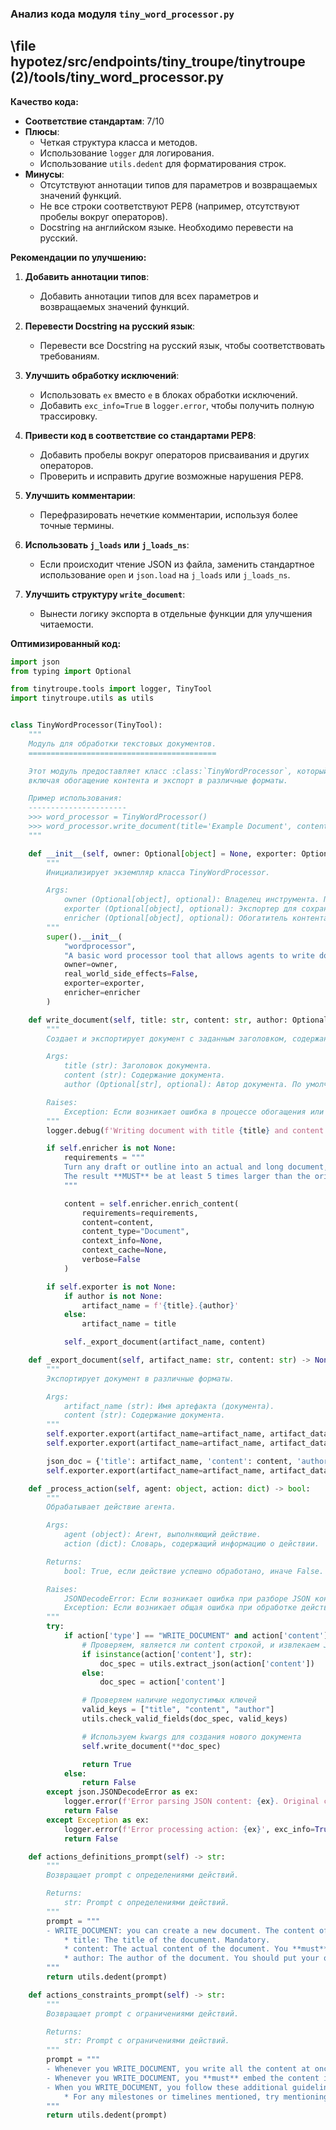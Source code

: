 ### **Анализ кода модуля `tiny_word_processor.py`**

## \file hypotez/src/endpoints/tiny_troupe/tinytroupe (2)/tools/tiny_word_processor.py

**Качество кода:**

- **Соответствие стандартам**: 7/10
- **Плюсы**:
    - Четкая структура класса и методов.
    - Использование `logger` для логирования.
    - Использование `utils.dedent` для форматирования строк.
- **Минусы**:
    - Отсутствуют аннотации типов для параметров и возвращаемых значений функций.
    - Не все строки соответствуют PEP8 (например, отсутствуют пробелы вокруг операторов).
    - Docstring на английском языке. Необходимо перевести на русский.

**Рекомендации по улучшению:**

1.  **Добавить аннотации типов**:
    - Добавить аннотации типов для всех параметров и возвращаемых значений функций.

2.  **Перевести Docstring на русский язык**:
    - Перевести все Docstring на русский язык, чтобы соответствовать требованиям.

3.  **Улучшить обработку исключений**:
    - Использовать `ex` вместо `e` в блоках обработки исключений.
    - Добавить `exc_info=True` в `logger.error`, чтобы получить полную трассировку.

4.  **Привести код в соответствие со стандартами PEP8**:
    - Добавить пробелы вокруг операторов присваивания и других операторов.
    - Проверить и исправить другие возможные нарушения PEP8.

5.  **Улучшить комментарии**:
    - Перефразировать нечеткие комментарии, используя более точные термины.

6.  **Использовать `j_loads` или `j_loads_ns`**:
    - Если происходит чтение JSON из файла, заменить стандартное использование `open` и `json.load` на `j_loads` или `j_loads_ns`.

7.  **Улучшить структуру `write_document`**:
    - Вынести логику экспорта в отдельные функции для улучшения читаемости.

**Оптимизированный код:**

```python
import json
from typing import Optional

from tinytroupe.tools import logger, TinyTool
import tinytroupe.utils as utils


class TinyWordProcessor(TinyTool):
    """
    Модуль для обработки текстовых документов.
    ==========================================

    Этот модуль предоставляет класс :class:`TinyWordProcessor`, который позволяет агентам создавать и обрабатывать текстовые документы,
    включая обогащение контента и экспорт в различные форматы.

    Пример использования:
    ----------------------
    >>> word_processor = TinyWordProcessor()
    >>> word_processor.write_document(title='Example Document', content='This is example content.', author='John Doe')
    """

    def __init__(self, owner: Optional[object] = None, exporter: Optional[object] = None, enricher: Optional[object] = None) -> None:
        """
        Инициализирует экземпляр класса TinyWordProcessor.

        Args:
            owner (Optional[object], optional): Владелец инструмента. По умолчанию None.
            exporter (Optional[object], optional): Экспортер для сохранения документов. По умолчанию None.
            enricher (Optional[object], optional): Обогатитель контента. По умолчанию None.
        """
        super().__init__(
            "wordprocessor",
            "A basic word processor tool that allows agents to write documents.",
            owner=owner,
            real_world_side_effects=False,
            exporter=exporter,
            enricher=enricher
        )

    def write_document(self, title: str, content: str, author: Optional[str] = None) -> None:
        """
        Создает и экспортирует документ с заданным заголовком, содержанием и автором.

        Args:
            title (str): Заголовок документа.
            content (str): Содержание документа.
            author (Optional[str], optional): Автор документа. По умолчанию None.

        Raises:
            Exception: Если возникает ошибка в процессе обогащения или экспорта контента.
        """
        logger.debug(f'Writing document with title {title} and content: {content}')

        if self.enricher is not None:
            requirements = """
            Turn any draft or outline into an actual and long document, with many, many details. Include tables, lists, and other elements.
            The result **MUST** be at least 5 times larger than the original content in terms of characters - do whatever it takes to make it this long and detailed.
            """

            content = self.enricher.enrich_content(
                requirements=requirements,
                content=content,
                content_type="Document",
                context_info=None,
                context_cache=None,
                verbose=False
            )

        if self.exporter is not None:
            if author is not None:
                artifact_name = f'{title}.{author}'
            else:
                artifact_name = title

            self._export_document(artifact_name, content)

    def _export_document(self, artifact_name: str, content: str) -> None:
        """
        Экспортирует документ в различные форматы.

        Args:
            artifact_name (str): Имя артефакта (документа).
            content (str): Содержание документа.
        """
        self.exporter.export(artifact_name=artifact_name, artifact_data=content, content_type="Document", content_format="md", target_format="md")
        self.exporter.export(artifact_name=artifact_name, artifact_data=content, content_type="Document", content_format="md", target_format="docx")

        json_doc = {'title': artifact_name, 'content': content, 'author': None} # author remove author
        self.exporter.export(artifact_name=artifact_name, artifact_data=json_doc, content_type="Document", content_format="md", target_format="json")

    def _process_action(self, agent: object, action: dict) -> bool:
        """
        Обрабатывает действие агента.

        Args:
            agent (object): Агент, выполняющий действие.
            action (dict): Словарь, содержащий информацию о действии.

        Returns:
            bool: True, если действие успешно обработано, иначе False.

        Raises:
            JSONDecodeError: Если возникает ошибка при разборе JSON контента.
            Exception: Если возникает общая ошибка при обработке действия.
        """
        try:
            if action['type'] == "WRITE_DOCUMENT" and action['content'] is not None:
                # Проверяем, является ли content строкой, и извлекаем JSON, если это необходимо
                if isinstance(action['content'], str):
                    doc_spec = utils.extract_json(action['content'])
                else:
                    doc_spec = action['content']

                # Проверяем наличие недопустимых ключей
                valid_keys = ["title", "content", "author"]
                utils.check_valid_fields(doc_spec, valid_keys)

                # Используем kwargs для создания нового документа
                self.write_document(**doc_spec)

                return True
            else:
                return False
        except json.JSONDecodeError as ex:
            logger.error(f'Error parsing JSON content: {ex}. Original content: {action["content"]}', exc_info=True)
            return False
        except Exception as ex:
            logger.error(f'Error processing action: {ex}', exc_info=True)
            return False

    def actions_definitions_prompt(self) -> str:
        """
        Возвращает prompt с определениями действий.

        Returns:
            str: Prompt с определениями действий.
        """
        prompt = """
        - WRITE_DOCUMENT: you can create a new document. The content of the document has many fields, and you **must** use a JSON format to specify them. Here are the possible fields:
            * title: The title of the document. Mandatory.
            * content: The actual content of the document. You **must** use Markdown to format this content. Mandatory.
            * author: The author of the document. You should put your own name. Optional.
        """
        return utils.dedent(prompt)

    def actions_constraints_prompt(self) -> str:
        """
        Возвращает prompt с ограничениями действий.

        Returns:
            str: Prompt с ограничениями действий.
        """
        prompt = """
        - Whenever you WRITE_DOCUMENT, you write all the content at once. Moreover, the content should be long and detailed, unless there's a good reason for it not to be.
        - Whenever you WRITE_DOCUMENT, you **must** embed the content in a JSON object. Use only valid escape sequences in the JSON content.
        - When you WRITE_DOCUMENT, you follow these additional guidelines:
            * For any milestones or timelines mentioned, try mentioning specific owners or partner teams, unless there's a good reason not to do so.
        """
        return utils.dedent(prompt)